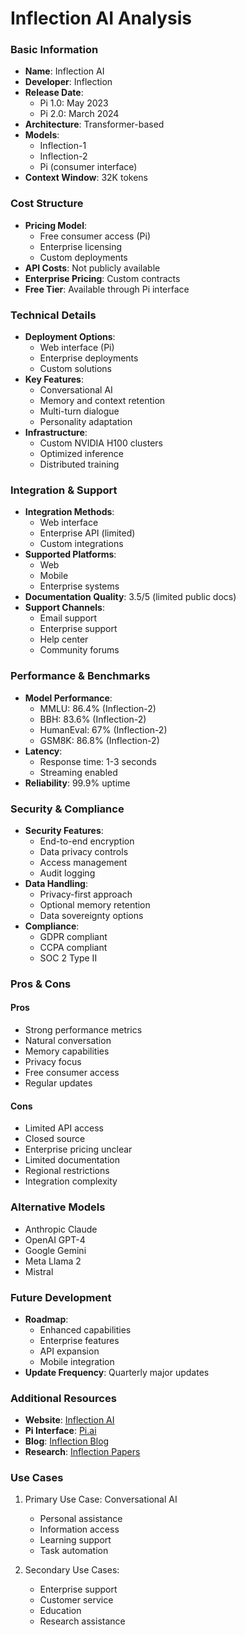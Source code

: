 # Inflection AI Analysis

### Basic Information
- **Name**: Inflection AI
- **Developer**: Inflection
- **Release Date**: 
  - Pi 1.0: May 2023
  - Pi 2.0: March 2024
- **Architecture**: Transformer-based
- **Models**: 
  - Inflection-1
  - Inflection-2
  - Pi (consumer interface)
- **Context Window**: 32K tokens

### Cost Structure
- **Pricing Model**: 
  - Free consumer access (Pi)
  - Enterprise licensing
  - Custom deployments
- **API Costs**: Not publicly available
- **Enterprise Pricing**: Custom contracts
- **Free Tier**: Available through Pi interface

### Technical Details
- **Deployment Options**: 
  - Web interface (Pi)
  - Enterprise deployments
  - Custom solutions
- **Key Features**:
  - Conversational AI
  - Memory and context retention
  - Multi-turn dialogue
  - Personality adaptation
- **Infrastructure**: 
  - Custom NVIDIA H100 clusters
  - Optimized inference
  - Distributed training

### Integration & Support
- **Integration Methods**:
  - Web interface
  - Enterprise API (limited)
  - Custom integrations
- **Supported Platforms**: 
  - Web
  - Mobile
  - Enterprise systems
- **Documentation Quality**: 3.5/5 (limited public docs)
- **Support Channels**:
  - Email support
  - Enterprise support
  - Help center
  - Community forums

### Performance & Benchmarks
- **Model Performance**:
  - MMLU: 86.4% (Inflection-2)
  - BBH: 83.6% (Inflection-2)
  - HumanEval: 67% (Inflection-2)
  - GSM8K: 86.8% (Inflection-2)
- **Latency**: 
  - Response time: 1-3 seconds
  - Streaming enabled
- **Reliability**: 99.9% uptime

### Security & Compliance
- **Security Features**:
  - End-to-end encryption
  - Data privacy controls
  - Access management
  - Audit logging
- **Data Handling**:
  - Privacy-first approach
  - Optional memory retention
  - Data sovereignty options
- **Compliance**:
  - GDPR compliant
  - CCPA compliant
  - SOC 2 Type II

### Pros & Cons
#### Pros
- Strong performance metrics
- Natural conversation
- Memory capabilities
- Privacy focus
- Free consumer access
- Regular updates

#### Cons
- Limited API access
- Closed source
- Enterprise pricing unclear
- Limited documentation
- Regional restrictions
- Integration complexity

### Alternative Models
- Anthropic Claude
- OpenAI GPT-4
- Google Gemini
- Meta Llama 2
- Mistral

### Future Development
- **Roadmap**:
  - Enhanced capabilities
  - Enterprise features
  - API expansion
  - Mobile integration
- **Update Frequency**: Quarterly major updates

### Additional Resources
- **Website**: [Inflection AI](https://inflection.ai/)
- **Pi Interface**: [Pi.ai](https://pi.ai/)
- **Blog**: [Inflection Blog](https://inflection.ai/blog)
- **Research**: [Inflection Papers](https://inflection.ai/research)

### Use Cases
1. Primary Use Case: Conversational AI
   - Personal assistance
   - Information access
   - Learning support
   - Task automation

2. Secondary Use Cases:
   - Enterprise support
   - Customer service
   - Education
   - Research assistance 